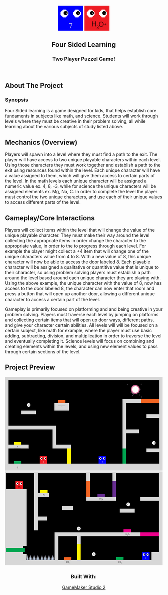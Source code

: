<br />
<div align="center">
    <img src="README-imgs/player2.png" alt="Logo" width="80" height="80"> <img src="README-imgs/player.png.png" alt="Logo" width="80" height="80">
  </a>

  <h2 align="center">Four Sided Learning</h2>

  <p align="center">
   <h3> Two Player Puzzel Game! </h3> 
    <br />
 
  </p>
</div>

## About The Project

<h3> <strong> Synopsis </strong> </h3>

<div>
<p> Four Sided learning is a game designed for kids, 
that helps establish core fundaments in subjects like math, and science. 
Students will work through levels where they must be creative in their problem solving, all while 
learning about the various subjects of study listed above. </p>
</div>

## Mechanics (Overview)

<div>
<p> 
Players will spawn into a level where they must find a path to the exit. The player will have access to two unique playable characters within each level. 
Using those characters they must work together and establish a path to the exit using resources found within the level. 
Each unique character will have a value assigned to them, which will give them access to certain parts of the level. 
In the math levels each unique character will be assigned a numeric value ex. 4, 8, -3, while for science the unique characters will be assigned elements 
ex. Mg, Na, C. In order to complete the level the player must control the two unique characters, and use each of their unique values to access 
different parts of the level. 
</p>
</div>

## Gameplay/Core Interactions

<div>
<p> 
Players will collect items within the level that will change the value of the unique playable character. 
They must make their way around the level collecting the appropriate items in order change the character 
to the appropriate value, in order to the to progress through each level. For example the player might 
collect a +4 item that will change one of the unique characters value from 4 to 8. With a new value of 8, 
this unique character will now be able to access the door labeled 8. Each playable character will be assigned 
a qualitative or quantitive value that is unique to their character, so using problem solving players 
must establish a path around the level based around each unique character they are playing with. 
Using the above example, the unique character with the value of 8, now has access to the door labeled 8, 
the character can now enter that room and press a button that will open up another door, allowing a different 
unique character to access a certain part of the level. 
</p>

<p>

Gameplay is primarily focused on platforming and and being creative in your problem solving. 
Players must traverse each level by jumping on platforms and collecting certain items that will open up door ways, 
different paths, and give your character certain abilities. All levels will will be focused on a certain subject, 
like math for example, where the player must use basic adding, subtracting, division, and multiplication in order to 
traverse the level and eventually completing it. Science levels will focus on combining and creating elements within the 
levels, and using new element values to pass through certain sections of the level. 

</p>
</div>

## Project Preview

 <div align="center" >
 <img src="README-imgs/level2.png" alt="screenshot" width="600" height="300"> 
    <img src="README-imgs/level3.png" alt="screenshot" width="600" height="300"> 



### Built With:

<a href = "https://www.yoyogames.com/en/gamemaker" > GameMaker Studio 2 </a>




